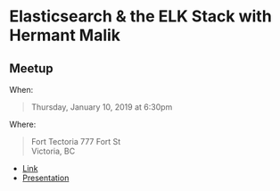 # Elasticsearch & the ELK Stack with Hermant Malik

## Meetup

When: 
> Thursday, January 10, 2019 at 6:30pm 

Where:  
> Fort Tectoria
> 777 Fort St  
> Victoria, BC


* [Link](https://www.meetup.com/Victoria-Elastic-Fantastics/events/256474057/)
* [Presentation](https://docs.google.com/presentation/d/1De_mYxgcVqeTL-waTnT1dqQXCmjJMcZgQ2_IRHe-US8/edit?usp=sharing)
